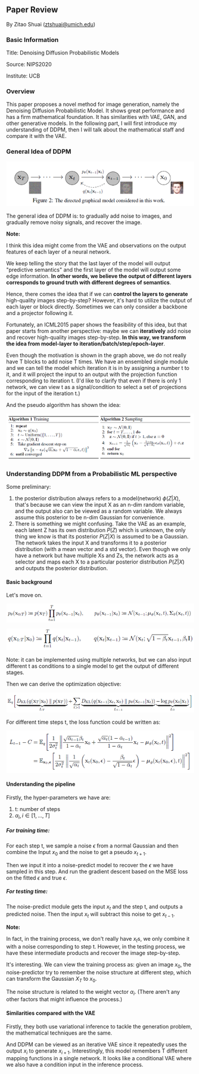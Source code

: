 ## Paper Review

By Zitao Shuai (ztshuai@umich.edu) 

### Basic Information

Title: Denoising Diffusion Probabilistic Models

Source: NIPS2020

Institute: UCB

### Overview

This paper proposes a novel method for image generation, namely the Denoising Diffusion Probabilistic Model. It shows great performance and has a firm mathematical foundation. It has similarities with VAE, GAN, and other generative models.  In the following part, I will first introduce my understanding of DDPM, then I will talk about the mathematical staff and compare it with the VAE.

### General Idea of DDPM

![image-20230927234604869](asset/image-20230927234604869.png)

The general idea of DDPM is: to gradually add noise to images, and gradually remove noisy signals, and recover the image.

**Note:**

I think this idea might come from the VAE and observations on the output features of each layer of a neural network.

We keep telling the story that the last layer of the model will output "predictive semantics" and the first layer of the model will output some edge information. **In other words, we believe the output of different layers corresponds to ground truth with different degrees of semantics**.

Hence, there comes the idea that if we can **control the layers to generate** high-quality images step-by-step? However, it's hard to utilize the output of each layer or block directly. Sometimes we can only consider a backbone and a projector following it.

Fortunately, an ICML2015 paper shows the feasibility of this idea, but that paper starts from another perspective: maybe we can **iteratively** add noise and recover high-quality images step-by-step. **In this way, we transform the idea from model-layer to iteration/batch/step/epoch-layer**.

Even though the motivation is shown in the graph above, we do not really have T blocks to add noise T times. We have an ensembled single module and we can tell the model which iteration it is in by assigning a number t to it, and it will project the input to an output with the projection function corresponding to iteration t. (I'd like to clarify that even if there is only 1 network, we can view t as a signal/condition to select a set of projections for the input of the iteration t.)

And the pseudo algorithm has shown the idea:

![image-20230928000848330](asset/image-20230928000848330.png)

### Understanding DDPM from a Probabilistic ML perspective

Some preliminary:

1. the posterior distribution always refers to a model(network) $\phi(Z|X)$, that's because we can view the input X as an n-dim random variable, and the output also can be viewed as a random variable. We always assume this posterior to be n-dim Gaussian for convenience.
2. There is something we might confusing. Take the VAE as an example, each latent Z has its own distribution $P(Z)$ which is unknown, the only thing we know is that its posterior $P(Z|X)$ is assumed to be a Gaussian. The network takes the input X and transforms it to a posterior distribution (with a mean vector and a std vector). Even though we only have a network but have multiple Xs and Zs, the network acts as a selector and maps each X to a particular posterior distribution $P(Z|X)$ and outputs the posterior distribution.

#### Basic background

Let's move on.

![image-20230928004430704](asset/image-20230928004430704.png)

![image-20230928010358363](asset/image-20230928010358363.png)

Note: it can be implemented using multiple networks, but we can also input different t as conditions to a single model to get the output of different stages.

Then we can derive the optimization objective:

![image-20230928010523595](asset/image-20230928010523595.png)

For different time steps t, the loss function could be written as:

![image-20230928010924748](asset/image-20230928010924748.png)

#### Understanding the pipeline

Firstly, the hyper-parameters we have are:

1. t: number of steps
2. $\alpha_i,i\in[1,...,T]$

##### For training time:

For each step t, we sample a noise $\epsilon$ from a normal Gaussian and then combine the Input $x_0$ and the noise to get a pseudo $x_{t+1}$.

Then we input it into a noise-predict model to recover the $\epsilon$ we have sampled in this step. And run the gradient descent based on the MSE loss on the fitted $\epsilon$ and true $\epsilon$.

##### For testing time:

The noise-predict module gets the input $x_t$ and the step t, and outputs a predicted noise. Then the input $x_t$ will subtract this noise to get $x_{t-1}$.

**Note:**

In fact, in the training process, we don't really have $x_t$s, we only combine it with a noise corresponding to step t. However, in the testing process, we have these intermediate products and recover the image step-by-step.

It's interesting. We can view the training process as: given an image $x_0$, the noise-predictor try to remember the noise structure at different step, which can transform the Gaussian $X_T$ to $x_0$.

The noise structure is related to the weight vector $\alpha_i$. (There aren't any other factors that might influence the process.)

#### Similarities compared with the VAE

Firstly, they both use variational inference to tackle the generation problem, the mathematical techniques are the same.

And DDPM can be viewed as an iterative VAE since it repeatedly uses the output $x_i$ to generate $x_{i+1}$. Interestingly, this model remembers T different mapping functions in a single network. It looks like a conditional VAE where we also have a condition input in the inference process.